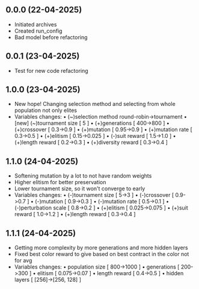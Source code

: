 ## 0.0.0 (22-04-2025)
- Initiated archives
- Created run_config
- Bad model before refactoring

## 0.0.1 (23-04-2025)
- Test for new code refactoring

## 1.0.0 (23-04-2025)
- New hope! Changing selection method and selecting from whole population not only elites
- Variables changes:
  • (~)selection method round-robin->tournament
  • [new] (~)tournament size [ 5 ]
  • (+)generations  [ 400->800 ]
  • (+)crossover  [ 0.3->0.9 ]
  • (+)mutation  [ 0.95->0.9 ]
  • (+)mutation rate  [ 0.3->0.5 ]
  • (+)elitism  [ 0.15->0.025 ]
  • (-)suit reward  [ 1.5->1.0 ]
  • (+)length reward  [ 0.2->0.3 ]
  • (+)diversity reward  [ 0.3->0.4 ]

## 1.1.0 (24-04-2025)
- Softening mutation by a lot to not have random weights
- Higher elitism for better preservation
- Lower tournament size, so it won't converge to early
- Variables changes:
  • (-)tournament size [ 5->3 ]
  • (-)crossover  [ 0.9->0.7 ]
  • (-)mutation  [ 0.9->0.3 ]
  • (-)mutation rate  [ 0.5->0.1 ]
  • (-)perturbation scale  [ 0.8->0.2 ]
  • (+)elitism  [ 0.025->0.075 ]
  • (+)suit reward  [ 1.0->1.2 ]
  • (+)length reward  [ 0.3->0.4 ]

## 1.1.1 (24-04-2025)
- Getting more complexity by more generations and more hidden layers
- Fixed best color reward to give based on best contract in the color not for avg
- Variables changes:
  • population size  [ 800->1000 ]
  • generations  [ 200->300 ]
  • elitism  [ 0.075->0.07 ]
  • length reward  [ 0.4->0.5 ]
  • hidden layers  [ [256]->[256, 128] ]
